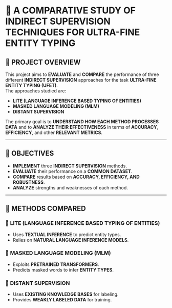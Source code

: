 # 📘 A COMPARATIVE STUDY OF INDIRECT SUPERVISION TECHNIQUES FOR ULTRA-FINE ENTITY TYPING

## 📌 PROJECT OVERVIEW
This project aims to **EVALUATE** and **COMPARE** the performance of three different **INDIRECT SUPERVISION** approaches for the task **ULTRA-FINE ENTITY TYPING (UFET)**.  
The approaches studied are:  
- **LITE (LANGUAGE INFERENCE BASED TYPING OF ENTITIES)**  
- **MASKED LANGUAGE MODELING (MLM)**  
- **DISTANT SUPERVISION**

The primary goal is to **UNDERSTAND HOW EACH METHOD PROCESSES DATA** and to **ANALYZE THEIR EFFECTIVENESS** in terms of **ACCURACY**, **EFFICIENCY**, and other **RELEVANT METRICS**.

---

## 🎯 OBJECTIVES
- **IMPLEMENT** three **INDIRECT SUPERVISION** methods.  
- **EVALUATE** their performance on a **COMMON DATASET**.  
- **COMPARE** results based on **ACCURACY, EFFICIENCY, AND ROBUSTNESS**.  
- **ANALYZE** strengths and weaknesses of each method.  

---

## 📂 METHODS COMPARED
### 🔹 **LITE (LANGUAGE INFERENCE BASED TYPING OF ENTITIES)**
- Uses **TEXTUAL INFERENCE** to predict entity types.  
- Relies on **NATURAL LANGUAGE INFERENCE MODELS**.  

### 🔹 **MASKED LANGUAGE MODELING (MLM)**
- Exploits **PRETRAINED TRANSFORMERS**.  
- Predicts masked words to infer **ENTITY TYPES**.  

### 🔹 **DISTANT SUPERVISION**
- Uses **EXISTING KNOWLEDGE BASES** for labeling.  
- Provides **WEAKLY LABELED DATA** for training.  
